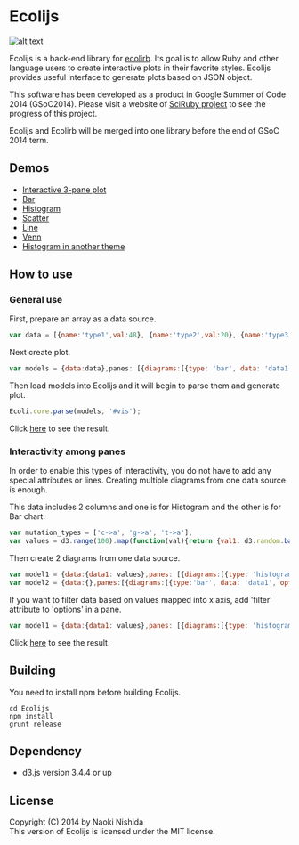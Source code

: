 Ecolijs
=======

![alt text](https://dl.dropboxusercontent.com/u/47978121/gsoc/top.png)

Ecolijs is a back-end library for [ecolirb](https://github.com/domitry/ecolirb). Its goal is to allow Ruby and other language users to create interactive plots in their favorite styles. Ecolijs provides useful interface to generate plots based on JSON object.

This software has been developed as a product in Google Summer of Code 2014 (GSoC2014). Please visit a website of [SciRuby project](http://sciruby.com/blog/) to see the progress of this project.

Ecolijs and Ecolirb will be merged into one library before the end of GSoC 2014 term. 

## Demos
* [Interactive 3-pane plot](http://www.domitry.com/gsoc/multi_pane2.html)
* [Bar](http://bl.ocks.org/domitry/2f53781449025f772676)
* [Histogram](http://bl.ocks.org/domitry/f0e3f5c91cb83d8d715e)
* [Scatter](http://bl.ocks.org/domitry/308e27d8d12c1374e61f)
* [Line](http://bl.ocks.org/domitry/e9a914b78f3a576ed3bb)
* [Venn](http://bl.ocks.org/domitry/d70dff56885218c7ad9a)
* [Histogram in another theme](http://bl.ocks.org/domitry/f215d5ff3bd3f5fec2ad)

## How to use
### General use
First, prepare an array as a data source.

```javascript
var data = [{name:'type1',val:48}, {name:'type2',val:20}, {name:'type3',val:4}, {name:'type4',val:12}, {name:'type5',val:22}];
```

Next create plot. 

```javascript
var models = {data:data},panes: [{diagrams:[{type: 'bar', data: 'data1', options: {x:'name', y:'val1'}}],options:{width:500, height:500, xrange: ['type1','type2','type3','type4','type5'], yrange: [0,50]}}]};
```

Then load models into Ecolijs and it will begin to parse them and generate plot.

```javascript
Ecoli.core.parse(models, '#vis');
```

Click [here](http://bl.ocks.org/domitry/2f53781449025f772676) to see the result.

### Interactivity among panes
In order to enable this types of interactivity, you do not have to add any special attributes or lines. Creating multiple diagrams from one data source is enough.

This data includes 2 columns and one is for Histogram and the other is for Bar chart. 

```javascript
var mutation_types = ['c->a', 'g->a', 't->a'];
var values = d3.range(100).map(function(val){return {val1: d3.random.bates(10)(val), mutation_type: (val>50? mutation_types[0] : mutation_types[1])};});
```

Then create 2 diagrams from one data source.

```javascript
var model1 = {data:{data1: values},panes: [{diagrams:[{type: 'histogram', data: 'data1', options: {value:'val1'}}], options:{xrange: [0,1], yrange: [0,30]}}]};
var model2 = {data:{},panes:[{diagrams:[{type:'bar', data: 'data1', options: {value:'mutation_type'}}],options:{xrange:['c->a', 'g->a', 't->a'], yrange: [0,100]}]};
```

If you want to filter data based on values mapped into x axis, add 'filter' attribute to 'options' in a pane.

```javascript
var model1 = {data:{data1: values},panes: [{diagrams:[{type: 'histogram', data: 'data1', options: {value:'val1'}}], filter: {target: 'x'}, options:{xrange: [0,1], yrange: [0,30]}}]};
```

Click [here](http://www.domitry.com/gsoc/multi_pane2.html) to see the result.

## Building
You need to install npm before building Ecolijs.

```shell:
cd Ecolijs
npm install
grunt release
```

## Dependency
* d3.js version 3.4.4 or up

## License
Copyright (C) 2014 by Naoki Nishida  
This version of Ecolijs is licensed under the MIT license.
